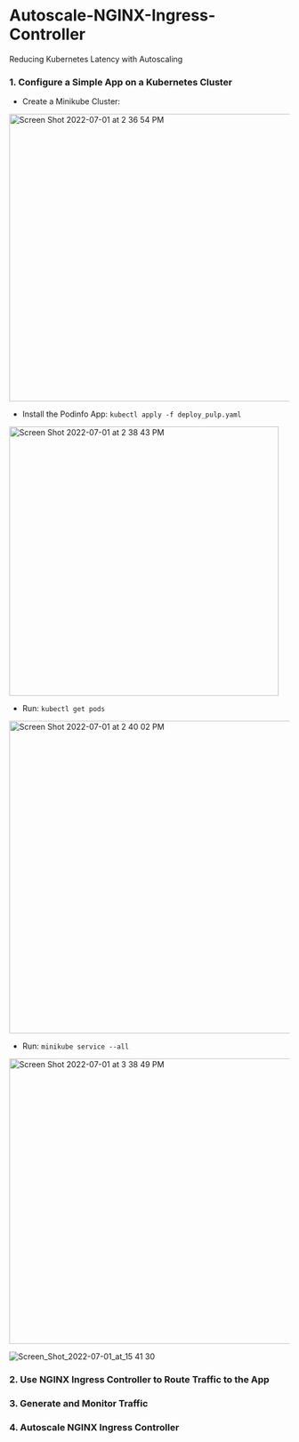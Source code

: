 # Autoscale-NGINX-Ingress-Controller
Reducing Kubernetes Latency with Autoscaling
### 1. Configure a Simple App on a Kubernetes Cluster
- Create a Minikube Cluster:
<img width="517" alt="Screen Shot 2022-07-01 at 2 36 54 PM" src="https://user-images.githubusercontent.com/43518207/176905549-5271cf5c-c547-4c7b-9a43-5aae2940aacb.png">

- Install the Podinfo App: `kubectl apply -f deploy_pulp.yaml`
<img width="484" alt="Screen Shot 2022-07-01 at 2 38 43 PM" src="https://user-images.githubusercontent.com/43518207/176905836-758bc2da-ca62-4aec-9e6c-fdc1701b2836.png">

- Run: `kubectl get pods`
<img width="562" alt="Screen Shot 2022-07-01 at 2 40 02 PM" src="https://user-images.githubusercontent.com/43518207/176906156-a72d0e5c-f030-4a20-81f1-17217bd67c29.png">

- Run: `minikube service --all`
<img width="513" alt="Screen Shot 2022-07-01 at 3 38 49 PM" src="https://user-images.githubusercontent.com/43518207/176915912-3ead62f8-21af-4f81-87fa-d5a7347afc54.png">

![Screen_Shot_2022-07-01_at_15 41 30](https://user-images.githubusercontent.com/43518207/176916462-e99e08ce-6ba5-4193-9882-926617aad985.png)


### 2. Use NGINX Ingress Controller to Route Traffic to the App

### 3. Generate and Monitor Traffic
### 4. Autoscale NGINX Ingress Controller
